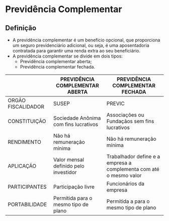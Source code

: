 # Previdência Complementar

## Definição
- A previdência complementar é um benefício opcional, que proporciona um seguro previdenciário adicional, ou seja, é uma aposentadoria contratada para garantir uma renda extra ao seu beneficiário. 
- A previdência complementar se divide em dois tipos:
  - Previdência complementar aberta;
  - Previdência complementar fechada.

|                        | PREVIDÊNCIA COMPLEMENTAR ABERTA       | PREVIDÊNCIA COMPLEMENTAR FECHADA                                   |
| ---------------------- | ------------------------------------- | ------------------------------------------------------------------ |
| ORGÃO FISCALIDADOR     | SUSEP                                 | PREVIC                                                             |
| CONSTITUIÇÃO           | Sociedade Anônima com fins lucrativos | Associações ou Fundaçãos sem fins lucrativos                       |
| RENDIMENTO             | Não há remuneração mínima             | Não há remuneração mínima                                          |
| APLICAÇÃO              | Valor mensal definido pelo investidor | Trabalhador define e a empresa a complementa com até o mesmo valor |
| PARTICIPANTES          | Participação livre                    | Funcionários da empresa                                            |
| PORTABILIDADE          | Permitida para o mesmo tipo de plano  | Permitida a para o mesmo tipo de plano                             |
